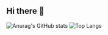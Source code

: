 ## Hi there 👋

![Anurag's GitHub stats](https://github-readme-stats.vercel.app/api?username=JingyuanZhou&show_icons=true&hide=commits,issues&hide_rank=true&rank_icon=0) ![Top Langs](https://github-readme-stats.vercel.app/api/top-langs/?username=JingyuanZhou&hide=jupyter%20notebook&layout=compact)
